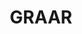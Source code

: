 ---
title: 'GRAAR'
pubDate: 2024-06-04
description: 'Insert omegalul description. Lorem ipsum dolor sit amet, consectetuer adipiscing elit, sed diam nonummy nibh euismod tincidunt ut laoreet dolore magna aliquam.'
video:
    desktopUrl: '/videos/graar--desktop.webm'
    mobileUrl: '/videos/graar--mobile.webm'
category: 'Portfolio'
client: 'GRAAR'
industry: 'Architecture'
websiteUrl: 'https://graar.ph'
---